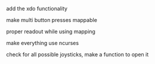 add the xdo functionality

make multi button presses mappable

proper readout while using mapping

make everything use ncurses

check for all possible joysticks, make a function to open it

